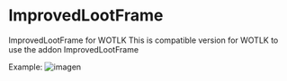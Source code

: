 # ImprovedLootFrame
ImprovedLootFrame for WOTLK
This is compatible version for WOTLK to use the addon ImprovedLootFrame

Example:
![imagen](https://user-images.githubusercontent.com/30216410/181675268-9aec73bf-be6b-443e-931f-e32f8d6ad4ef.png)

